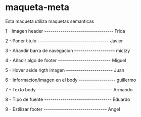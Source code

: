 # maqueta-meta
Esta maqueta utiliza maquetas semanticas 

1 - Imagen header ---------------------------------- Frida

2 - Poner titulo ----------------------------------- Javier

3 - Añandir barra de navegacion -------------------- mictzy

4 - Añadir algo de footer -------------------------- Miguel

5 - Hover aside rigth imagen ----------------------- Juan

6 - Informacion/imagen en el body ------------------ guillermo

7 - Texto body ------------------------------------- Armando

8 - Tipo de fuente --------------------------------- Eduardo

9 - Estilizar footer ------------------------------- Angel
